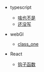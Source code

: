 - typescript
  - [啥也不是](typescript/closure.md "啥也不是")
  - [还没写](prototype.md "还没写")

- webGl
  - [class_one](webGL/class1.md "class_one")

- React
  - [钩子函数](react/hooks.md "钩子函数")